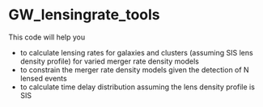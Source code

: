 # GW_lensingrate_tools
This code will help you 
- to calculate lensing rates for galaxies and clusters (assuming SIS lens density profile) for varied merger rate density models
- to constrain the merger rate density models given the detection of N lensed events
- to calculate time delay distribution assuming the lens density profile is SIS
